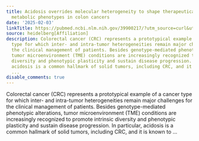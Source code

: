 ```yaml
---
title: Acidosis overrides molecular heterogeneity to shape therapeutically targetable
  metabolic phenotypes in colon cancers
date: '2025-02-03'
linkTitle: https://pubmed.ncbi.nlm.nih.gov/39900217/?utm_source=curl&utm_medium=rss&utm_campaign=pubmed-2&utm_content=1FakS-2QOkCT8HsMOQP1bCRQ4YzyumYOmxmF0moLsQ3dFB1E9V&fc=20220326224207&ff=20250204170852&v=2.18.0.post9+e462414
source: heidelberg[Affiliation]
description: Colorectal cancer (CRC) represents a prototypical example of a cancer
  type for which inter- and intra-tumor heterogeneities remain major challenges for
  the clinical management of patients. Besides genotype-mediated phenotypic alterations,
  tumor microenvironment (TME) conditions are increasingly recognized to promote intrinsic
  diversity and phenotypic plasticity and sustain disease progression. In particular,
  acidosis is a common hallmark of solid tumors, including CRC, and it is known to
  ...
disable_comments: true
---
```

Colorectal cancer (CRC) represents a prototypical example of a cancer type for which inter- and intra-tumor heterogeneities remain major challenges for the clinical management of patients. Besides genotype-mediated phenotypic alterations, tumor microenvironment (TME) conditions are increasingly recognized to promote intrinsic diversity and phenotypic plasticity and sustain disease progression. In particular, acidosis is a common hallmark of solid tumors, including CRC, and it is known to ...